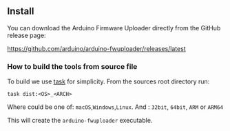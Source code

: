 ## Install

You can download the Arduino Firmware Uploader directly from the GitHub release page:

https://github.com/arduino/arduino-fwuploader/releases/latest

### How to build the tools from source file

To build we use [task](https://taskfile.dev/) for simplicity. From the sources root directory run:

```
task dist:<OS>_<ARCH>
```

Where <OS> could be one of: `macOS`,`Windows`,`Linux`. And <ARCH>: `32bit`, `64bit`, `ARM` or `ARM64`

This will create the `arduino-fwuploader` executable.
